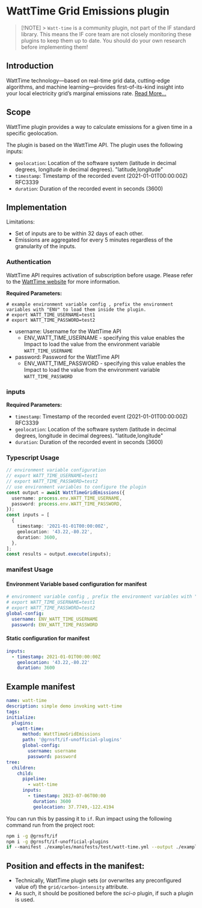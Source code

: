 # WattTime Grid Emissions plugin

> [!NOTE] > `Watt-time` is a community plugin, not part of the IF standard library. This means the IF core team are not closely monitoring these plugins to keep them up to date. You should do your own research before implementing them!

## Introduction

WattTime technology—based on real-time grid data, cutting-edge algorithms, and machine learning—provides first-of-its-kind insight into your local electricity grid’s marginal emissions rate. [Read More...](https://www.watttime.org/api-documentation/#introduction)

## Scope

WattTime plugin provides a way to calculate emissions for a given time in a specific geolocation.

The plugin is based on the WattTime API. The plugin uses the following inputs:

- `geolocation`: Location of the software system (latitude in decimal degrees, longitude in decimal degrees). "latitude,longitude"
- `timestamp`: Timestamp of the recorded event (2021-01-01T00:00:00Z) RFC3339
- `duration`: Duration of the recorded event in seconds (3600)

## Implementation

Limitations:

- Set of inputs are to be within 32 days of each other.
- Emissions are aggregated for every 5 minutes regardless of the granularity of the inputs.

### Authentication

WattTime API requires activation of subscription before usage. Please refer to the [WattTime website](https://www.watttime.org/get-the-data/data-plans/) for more information.

**Required Parameters:**

```
# example environment variable config , prefix the environment variables with "ENV" to load them inside the plugin.
# export WATT_TIME_USERNAME=test1
# export WATT_TIME_PASSWORD=test2
```

- username: Username for the WattTime API
  - ENV_WATT_TIME_USERNAME - specifying this value enables the Impact to load the value from the environment variable `WATT_TIME_USERNAME`
- password: Password for the WattTime API
  - ENV_WATT_TIME_PASSWORD - specifying this value enables the Impact to load the value from the environment variable `WATT_TIME_PASSWORD`

### inputs

**Required Parameters:**

- `timestamp`: Timestamp of the recorded event (2021-01-01T00:00:00Z) RFC3339
- `geolocation`: Location of the software system (latitude in decimal degrees, longitude in decimal degrees). "latitude,longitude"
- `duration`: Duration of the recorded event in seconds (3600)

### Typescript Usage

```typescript
// environment variable configuration
// export WATT_TIME_USERNAME=test1
// export WATT_TIME_PASSWORD=test2
// use environment variables to configure the plugin
const output = await WattTimeGridEmissions({
  username: process.env.WATT_TIME_USERNAME,
  password: process.env.WATT_TIME_PASSWORD,
});
const inputs = [
  {
    timestamp: '2021-01-01T00:00:00Z',
    geolocation: '43.22,-80.22',
    duration: 3600,
  },
];
const results = output.execute(inputs);
```

### manifest Usage

#### Environment Variable based configuration for manifest

```yaml
# environment variable config , prefix the environment variables with "ENV" to load them inside the plugin.
# export WATT_TIME_USERNAME=test1
# export WATT_TIME_PASSWORD=test2
global-config:
  username: ENV_WATT_TIME_USERNAME
  password: ENV_WATT_TIME_PASSWORD
```

#### Static configuration for manifest

```yaml
inputs:
  - timestamp: 2021-01-01T00:00:00Z
    geolocation: '43.22,-80.22'
    duration: 3600
```

## Example manifest

```yaml
name: watt-time
description: simple demo invoking watt-time
tags:
initialize:
  plugins:
    watt-time:
      method: WattTimeGridEmissions
      path: '@grnsft/if-unofficial-plugins'
      global-config:
        username: username
        password: password
tree:
  children:
    child:
      pipeline:
        - watt-time
      inputs:
        - timestamp: 2023-07-06T00:00
          duration: 3600
          geolocation: 37.7749,-122.4194
```

You can run this by passing it to `if`. Run impact using the following command run from the project root:

```sh
npm i -g @grnsft/if
npm i -g @grnsft/if-unofficial-plugins
if --manifest ./examples/manifests/test/watt-time.yml --output ./examples/outputs/watt-time.yml
```

## Position and effects in the manifest:

- Technically, WattTime plugin sets (or overwrites any preconfigured value of) the `grid/carbon-intensity` attribute.
- As such, it should be positioned before the _sci-o_ plugin, if such a plugin is used.
